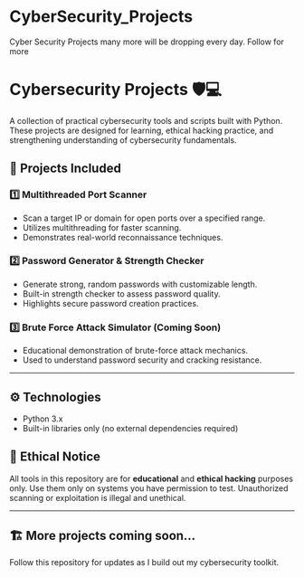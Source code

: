 # CyberSecurity_Projects
Cyber Security Projects many more will be dropping every day. Follow for more
# Cybersecurity Projects 🛡️💻

A collection of practical cybersecurity tools and scripts built with Python. These projects are designed for learning, ethical hacking practice, and strengthening understanding of cybersecurity fundamentals.

## 📂 Projects Included

### 1️⃣ Multithreaded Port Scanner
- Scan a target IP or domain for open ports over a specified range.
- Utilizes multithreading for faster scanning.
- Demonstrates real-world reconnaissance techniques.

### 2️⃣ Password Generator & Strength Checker
- Generate strong, random passwords with customizable length.
- Built-in strength checker to assess password quality.
- Highlights secure password creation practices.

### 3️⃣ Brute Force Attack Simulator (Coming Soon)
- Educational demonstration of brute-force attack mechanics.
- Used to understand password security and cracking resistance.

---

## ⚙️ Technologies
- Python 3.x
- Built-in libraries only (no external dependencies required)

## 🚨 Ethical Notice
All tools in this repository are for **educational** and **ethical hacking** purposes only. Use them only on systems you have permission to test. Unauthorized scanning or exploitation is illegal and unethical.

---

## 🏗️ More projects coming soon…
Follow this repository for updates as I build out my cybersecurity toolkit.


